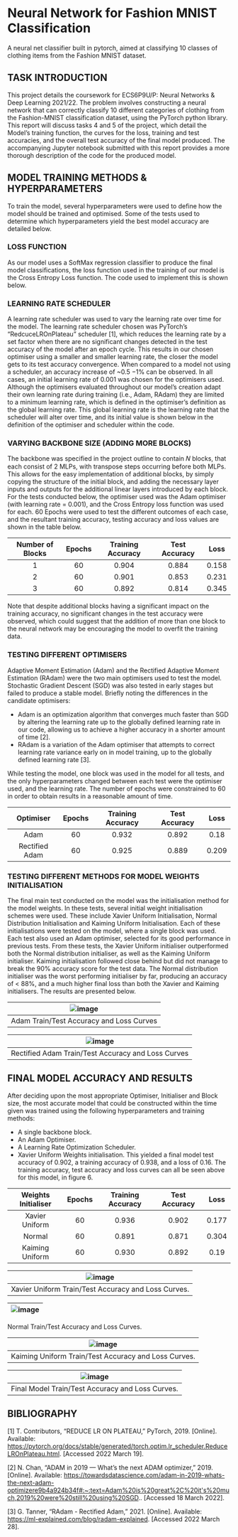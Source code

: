 # Neural Network for Fashion MNIST Classification
A neural net classifier built in pytorch, aimed at classifying 10 classes of clothing items from the Fashion MNIST dataset.


## TASK INTRODUCTION
This project details the coursework for ECS6P9U/P: Neural Networks & Deep Learning 2021/22. The problem involves
constructing a neural network that can correctly classify 10 different categories of clothing from the Fashion-MNIST
classification dataset, using the PyTorch python library. This report will discuss tasks 4 and 5 of the project, which detail the
Model’s training function, the curves for the loss, training and test accuracies, and the overall test accuracy of the final
model produced. The accompanying Jupyter notebook submitted with this report provides a more thorough description of
the code for the produced model.


## MODEL TRAINING METHODS & HYPERPARAMETERS
To train the model, several hyperparameters were used to define how the model should be trained and optimised. Some of
the tests used to determine which hyperparameters yield the best model accuracy are detailed below.


### LOSS FUNCTION
As our model uses a SoftMax regression classifier to produce the final model classifications, the loss function used in the
training of our model is the Cross Entropy Loss function. The code used to implement this is shown below.


### LEARNING RATE SCHEDULER
A learning rate scheduler was used to vary the learning rate over time for the model. The learning rate scheduler chosen
was PyTorch’s “RedcuceLROnPlateau” scheduler [1], which reduces the learning rate by a set factor when there are no
significant changes detected in the test accuracy of the model after an epoch cycle. This results in our chosen optimiser
using a smaller and smaller learning rate, the closer the model gets to its test accuracy convergence. When compared to a
model not using a scheduler, an accuracy increase of ~0.5 −1% can be observed. In all cases, an initial learning rate of
0.001 was chosen for the optimisers used. Although the optimisers evaluated throughout our model’s creation adapt their
own learning rate during training (i.e., Adam, RAdam) they are limited to a minimum learning rate, which is defined in the
optimiser’s definition as the global learning rate. This global learning rate is the learning rate that the scheduler will alter
over time, and its initial value is shown below in the definition of the optimiser and scheduler within the code.


### VARYING BACKBONE SIZE (ADDING MORE BLOCKS)
The backbone was specified in the project outline to contain 𝑁 blocks, that each consist of 2 MLPs, with transpose steps
occurring before both MLPs. This allows for the easy implementation of additional blocks, by simply copying the structure
of the initial block, and adding the necessary layer inputs and outputs for the additional linear layers introduced by each
block. For the tests conducted below, the optimiser used was the Adam optimiser (with learning rate = 0.001), and the Cross
Entropy loss function was used for each. 60 Epochs were used to test the different outcomes of each case, and the resultant
training accuracy, testing accuracy and loss values are shown in the table below.

| Number of Blocks | Epochs | Training Accuracy | Test Accuracy | Loss  |
| :---:            | :---:  | :---:             | :---:         |:---:  |
| 1                | 60     | 0.904             | 0.884         | 0.158 |
| 2                | 60     | 0.901             | 0.853         | 0.231 |
| 3                | 60     | 0.892             | 0.814         | 0.345 |

Note that despite additional blocks having a significant impact on the training accuracy, no significant changes in the test
accuracy were observed, which could suggest that the addition of more than one block to the neural network may be
encouraging the model to overfit the training data.
 
 
### TESTING DIFFERENT OPTIMISERS
Adaptive Moment Estimation (Adam) and the Rectified Adaptive Moment Estimation (RAdam) were the two main
optimisers used to test the model. Stochastic Gradient Descent (SGD) was also tested in early stages but failed to produce a
stable model. Briefly noting the differences in the candidate optimisers:
* Adam is an optimization algorithm that converges much faster than SGD by altering the learning rate up to the globally defined learning rate in our code, allowing us to achieve a higher accuracy in a shorter amount of time [2].
* RAdam is a variation of the Adam optimiser that attempts to correct learning rate variance early on in model training, up to the globally defined learning rate [3].

While testing the model, one block was used in the model for all tests, and the only hyperparameters changed between
each test were the optimiser used, and the learning rate. The number of epochs were constrained to 60 in order to obtain
results in a reasonable amount of time.

| Optimiser      | Epochs | Training Accuracy | Test Accuracy | Loss  |
| :---:          | :---:  | :---:             | :---:         | :---: |
| Adam           | 60     | 0.932             | 0.892         | 0.18  |
| Rectified Adam | 60     | 0.925             | 0.889         | 0.209 |


### TESTING DIFFERENT METHODS FOR MODEL WEIGHTS INITIALISATION
The final main test conducted on the model was the initialisation method for the model weights. In these tests, several
initial weight initialisation schemes were used. These include Xavier Uniform Initialisation, Normal Distribution Initialisation
and Kaiming Uniform Initialisation. Each of these initialisations were tested on the model, where a single block was used.
Each test also used an Adam optimiser, selected for its good performance in previous tests. From these tests, the Xavier
Uniform initialiser outperformed both the Normal distribution initialiser, as well as the Kaiming Uniform initialiser. Kaiming
initialisation followed close behind but did not manage to break the 90% accuracy score for the test data. The Normal distribution initialiser was the worst performing initialiser by far, producing an accuracy of < 88%, and a much higher final
loss than both the Xavier and Kaiming initialisers. The results are presented below.

| ![image](https://user-images.githubusercontent.com/57494763/189677639-5f2041ea-6da5-4437-88e6-78dbb842c2d5.png) |
| :---: |
| Adam Train/Test Accuracy and Loss Curves |

| ![image](https://user-images.githubusercontent.com/57494763/189677712-1dea1510-1c3c-481e-ab9c-7a4c921e83a7.png) |
| :---: | 
| Rectified Adam Train/Test Accuracy and Loss Curves |



## FINAL MODEL ACCURACY AND RESULTS
After deciding upon the most appropriate Optimiser, Initialiser and Block size, the most accurate model that could be
constructed within the time given was trained using the following hyperparameters and training methods:
* A single backbone block.
* An Adam Optimiser.
* A Learning Rate Optimization Scheduler.
* Xavier Uniform Weights initialisation.
This yielded a final model test accuracy of 0.902, a training accuracy of 0.938, and a loss of 0.16. The training accuracy, test
accuracy and loss curves can all be seen above for this model, in figure 6.

| Weights Initialiser | Epochs | Training Accuracy | Test Accuracy | Loss  |
| :---:               | :---:  | :---:             | :---:         | :---: |
| Xavier Uniform      | 60     | 0.936             | 0.902         | 0.177 |
| Normal              | 60     | 0.891             | 0.871         | 0.304 |
| Kaiming Uniform     | 60     | 0.930             | 0.892         | 0.19  |

| ![image](https://user-images.githubusercontent.com/57494763/189679138-ad43c08f-7639-42c3-85ad-3a0ac0846fe3.png) |
| :---: |
| Xavier Uniform Train/Test Accuracy and Loss Curves. |

| ![image](https://user-images.githubusercontent.com/57494763/189679195-7b49896d-000e-485d-a202-27acfa73ebd9.png) |
| :---: |
Normal Train/Test Accuracy and Loss Curves.

| ![image](https://user-images.githubusercontent.com/57494763/189679246-3d2971bc-6fc9-42ac-94b4-3b3500204c0b.png) |
| :---: |
| Kaiming Uniform Train/Test Accuracy and Loss Curves. |

| ![image](https://user-images.githubusercontent.com/57494763/189679294-cf6b93af-0598-42da-8d7f-5107d74caa03.png) |
| :---: |
| Final Model Train/Test Accuracy and Loss Curves. |


## BIBLIOGRAPHY
[1] T. Contributors, “REDUCE LR ON PLATEAU,” PyTorch, 2019. [Online]. Available:
https://pytorch.org/docs/stable/generated/torch.optim.lr_scheduler.ReduceLROnPlateau.html. [Accessed 2022 March
19].

[2] N. Chan, “ADAM in 2019 — What’s the next ADAM optimizer,” 2019. [Online]. Available:
https://towardsdatascience.com/adam-in-2019-whats-the-next-adam-optimizere9b4a924b34f#:~:text=Adam%20is%20great%2C%20it's%20much,2019%20were%20still%20using%20SGD.. [Accessed
18 March 2022].

[3] G. Tanner, “RAdam - Rectified Adam,” 2021. [Online]. Available: https://ml-explained.com/blog/radam-explained.
[Accessed 2022 March 28].
